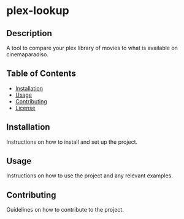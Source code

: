 # plex-lookup

## Description

A tool to compare your plex library of movies to what is available on cinemaparadiso. 

## Table of Contents

- [Installation](#installation)
- [Usage](#usage)
- [Contributing](#contributing)
- [License](#license)

## Installation

Instructions on how to install and set up the project.

## Usage

Instructions on how to use the project and any relevant examples.

## Contributing

Guidelines on how to contribute to the project.
